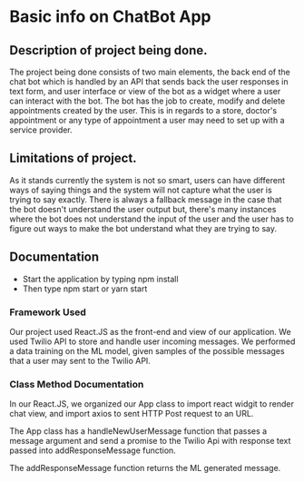 # Basic info on ChatBot App
## Description of project being done. 
The project being done consists of two main elements, the back end of the chat bot which is handled by an API that sends back the user responses in text form, and user interface or view of the bot as a widget where a user can interact with the bot. The bot has the job to create, modify and delete appointments created by the user. This is in regards to a store, doctor's appointment or any type of appointment a user may need to set up with a service provider. 

## Limitations of project. 
As it stands currently the system is not so smart, users can have different ways of saying things and the system will not capture what the user is trying to say exactly. There is always a fallback message in the case that the bot doesn't understand the user output but, there's many instances where the bot does not understand the input of the user and the user has to figure out ways to make the bot understand what they are trying to say. 

## Documentation
* Start the application by typing npm install
* Then type npm start or yarn start

### Framework Used
Our project used React.JS as the front-end and view of our application. We used Twilio API to store and handle user incoming messages. We performed a data training on the ML model, given samples of the possible messages that a user may sent to the Twilio API. 

### Class Method Documentation
In our React.JS, we organized our App class to import react widgit to render chat view, and import axios to sent HTTP Post request to an URL. 

The App class has a handleNewUserMessage function that passes a message argument and send a promise to the Twilio Api with response text passed into addResponseMessage function. 

The addResponseMessage function returns the ML generated message.
